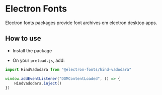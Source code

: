 # Electron Fonts

Electron fonts packages provide font archives em electron desktop apps.

## How to use

* Install the package

* On your `preload.js`, add:

```ts
import HindVadodara from "@electron-fonts/hind-vadodara"

window.addEventListener("DOMContentLoaded", () => {
    HindVadodara.inject()
})
```